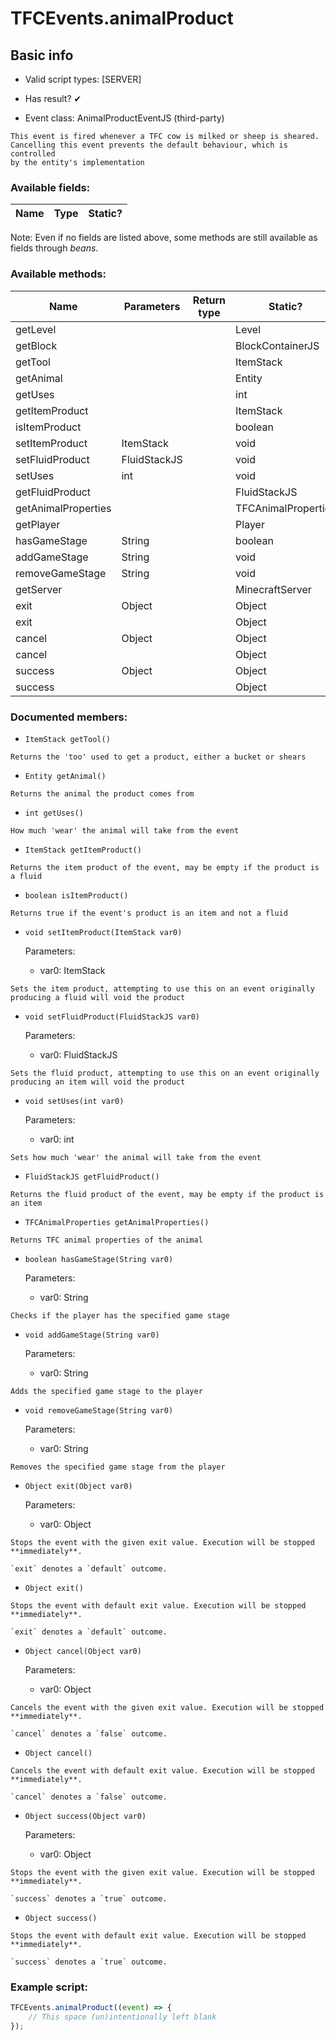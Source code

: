 # TFCEvents.animalProduct

## Basic info

- Valid script types: [SERVER]

- Has result? ✔

- Event class: AnimalProductEventJS (third-party)

```
This event is fired whenever a TFC cow is milked or sheep is sheared.
Cancelling this event prevents the default behaviour, which is controlled
by the entity's implementation
```

### Available fields:

| Name | Type | Static? |
| ---- | ---- | ------- |

Note: Even if no fields are listed above, some methods are still available as fields through *beans*.

### Available methods:

| Name | Parameters | Return type | Static? |
| ---- | ---------- | ----------- | ------- |
| getLevel |  |  | Level | ✘ |
| getBlock |  |  | BlockContainerJS | ✘ |
| getTool |  |  | ItemStack | ✘ |
| getAnimal |  |  | Entity | ✘ |
| getUses |  |  | int | ✘ |
| getItemProduct |  |  | ItemStack | ✘ |
| isItemProduct |  |  | boolean | ✘ |
| setItemProduct | ItemStack |  | void | ✘ |
| setFluidProduct | FluidStackJS |  | void | ✘ |
| setUses | int |  | void | ✘ |
| getFluidProduct |  |  | FluidStackJS | ✘ |
| getAnimalProperties |  |  | TFCAnimalProperties | ✘ |
| getPlayer |  |  | Player | ✘ |
| hasGameStage | String |  | boolean | ✘ |
| addGameStage | String |  | void | ✘ |
| removeGameStage | String |  | void | ✘ |
| getServer |  |  | MinecraftServer | ✘ |
| exit | Object |  | Object | ✘ |
| exit |  |  | Object | ✘ |
| cancel | Object |  | Object | ✘ |
| cancel |  |  | Object | ✘ |
| success | Object |  | Object | ✘ |
| success |  |  | Object | ✘ |


### Documented members:

- `ItemStack getTool()`
```
Returns the 'too' used to get a product, either a bucket or shears
```

- `Entity getAnimal()`
```
Returns the animal the product comes from
```

- `int getUses()`
```
How much 'wear' the animal will take from the event
```

- `ItemStack getItemProduct()`
```
Returns the item product of the event, may be empty if the product is a fluid
```

- `boolean isItemProduct()`
```
Returns true if the event's product is an item and not a fluid
```

- `void setItemProduct(ItemStack var0)`

  Parameters:
  - var0: ItemStack

```
Sets the item product, attempting to use this on an event originally producing a fluid will void the product
```

- `void setFluidProduct(FluidStackJS var0)`

  Parameters:
  - var0: FluidStackJS

```
Sets the fluid product, attempting to use this on an event originally producing an item will void the product
```

- `void setUses(int var0)`

  Parameters:
  - var0: int

```
Sets how much 'wear' the animal will take from the event
```

- `FluidStackJS getFluidProduct()`
```
Returns the fluid product of the event, may be empty if the product is an item
```

- `TFCAnimalProperties getAnimalProperties()`
```
Returns TFC animal properties of the animal
```

- `boolean hasGameStage(String var0)`

  Parameters:
  - var0: String

```
Checks if the player has the specified game stage
```

- `void addGameStage(String var0)`

  Parameters:
  - var0: String

```
Adds the specified game stage to the player
```

- `void removeGameStage(String var0)`

  Parameters:
  - var0: String

```
Removes the specified game stage from the player
```

- `Object exit(Object var0)`

  Parameters:
  - var0: Object

```
Stops the event with the given exit value. Execution will be stopped **immediately**.

`exit` denotes a `default` outcome.
```

- `Object exit()`
```
Stops the event with default exit value. Execution will be stopped **immediately**.

`exit` denotes a `default` outcome.
```

- `Object cancel(Object var0)`

  Parameters:
  - var0: Object

```
Cancels the event with the given exit value. Execution will be stopped **immediately**.

`cancel` denotes a `false` outcome.
```

- `Object cancel()`
```
Cancels the event with default exit value. Execution will be stopped **immediately**.

`cancel` denotes a `false` outcome.
```

- `Object success(Object var0)`

  Parameters:
  - var0: Object

```
Stops the event with the given exit value. Execution will be stopped **immediately**.

`success` denotes a `true` outcome.
```

- `Object success()`
```
Stops the event with default exit value. Execution will be stopped **immediately**.

`success` denotes a `true` outcome.
```



### Example script:

```js
TFCEvents.animalProduct((event) => {
	// This space (un)intentionally left blank
});
```

